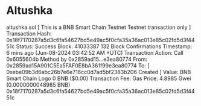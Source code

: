# Altushka
altushka.sol
[ This is a BNB Smart Chain Testnet Testnet transaction only ]
Transaction Hash:
0x18f7170287a5d3c6fa54627bd5e49ac5f0cfa35a36ac013e85c02fd5d3f4451c 
Status:
Success
Block:
41033387
132 Block Confirmations
Timestamp:
6 mins ago (Jun-08-2024 03:42:52 AM +UTC)
Transaction Action:
Call
0x6055604b
Method by
0x2859ad15...e3ea80774
From:
0x2859ad15A901C5Ea5FAF0E8bA361f99e3ea80774
To:
[  0xebe09b3d6abc26b7e6e716cc0d7ad5bf2383b206 Created ] 
Value:
BNB Smart Chain Logo
0 BNB
($0.00)
Transaction Fee:
Gas Price:
4.8985 Gwei (0.0000000048985 BNB)
0x18f7170287a5d3c6fa54627bd5e49ac5f0cfa35a36ac013e85c02fd5d3f4451c
